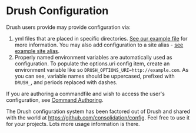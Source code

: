 Drush Configuration
===================

Drush users provide may provide configuration via: 
1. yml files that are placed in specific directories. [See our example file](https://raw.githubusercontent.com/drush-ops/drush/master/examples/example.drush.yml) for more information. You may also add configuration to a site alias - [see example site alias](https://raw.githubusercontent.com/drush-ops/drush/master/examples/example.site.yml).
1. Properly named environment variables are automatically used as configuration. To populate the options.uri config item, create an environment variable like so `DRUSH_OPTIONS_URI=http://example.com`. As you can see, variable names should be uppercased, prefixed with `DRUSH_`, and periods replaced with dashes. 

If you are authoring a commandfile and wish to access the user's configuration, see [Command Authoring](commands.md).

The Drush configuration system has been factored out of Drush and shared with the world at https://github.com/consolidation/config. Feel free to use it for your projects. Lots more usage information is there.


